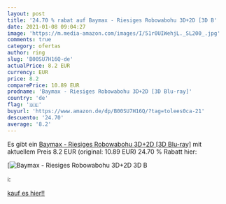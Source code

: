 ```yaml
---
layout: post
title: '24.70 % rabat auf Baymax - Riesiges Robowabohu 3D+2D [3D B'
date: 2021-01-08 09:04:27
image: 'https://m.media-amazon.com/images/I/51r0UIWehjL._SL200_.jpg'
comments: true
category: ofertas
author: ring
slug: 'B00SU7H16Q-de'
actualPrice: 8.2 EUR
currency: EUR
price: 8.2
comparePrice: 10.89 EUR
prodname: 'Baymax - Riesiges Robowabohu 3D+2D [3D Blu-ray]'
country: 'de'
flag: '🇩🇪'
buyurl: 'https://www.amazon.de/dp/B00SU7H16Q/?tag=tolees0ca-21'
descuento: '24.70'
average: '8.2'
---
```


Es gibt ein [Baymax - Riesiges Robowabohu 3D+2D [3D Blu-ray]](https://www.amazon.de/dp/B00SU7H16Q/?tag=tolees0ca-21) mit aktuellem Preis 8.2 EUR (original: 10.89 EUR) 24.70 % Rabatt hier:

[![Baymax - Riesiges Robowabohu 3D+2D [3D B](https://m.media-amazon.com/images/I/51r0UIWehjL._SL200_.jpg)](https://www.amazon.de/dp/B00SU7H16Q/?tag=tolees0ca-21)

ℹ️:


[kauf es hier!!](https://www.amazon.de/dp/B00SU7H16Q/?tag=tolees0ca-21)
